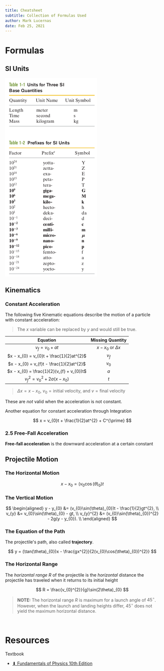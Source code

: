 ```yaml
---
title: Cheatsheet
subtitle: Collection of Formulas Used
author: Mark Lucernas
date: Feb 25, 2021
---
```



# Formulas

## SI Units

![SI Units](../../../../files/winter-2021/PHYS-195/lectures/ch-1/si_units.png)

## Kinematics

### Constant Acceleration

The following five Kinematic equations describe the motion of a particle with
constant acceleration:

> The $x$ variable can be replaced by $y$ and would still be true.

| Equation                                                   | Missing Quantity           |
| :--------------------------------------------------------: | :------------------------: |
| $v_{f} = v_{0} + at$                                       | $x - x_{0}$ or $\Delta{x}$ |
| $x - x_{0} = v_{0}t + \frac{1}{2}at^{2}$                   | $v_{f}$                    |
| $x - x_{0} = v_{f}t - \frac{1}{2}at^{2}$                   | $v_{0}$                    |
| $x - x_{0} = \frac{1}{2}(v_{f} + v_{0})t$                  | $a$                        |
| $v_{f}^{2} = v_{0}^{2} + 2a(x - x_{0})$                    | $t$                        |

> $\Delta{x} = x - x_{0}$, $v_{0} = \text{initial velocity}$, and $v = \text{final velocity}$

These are _not_ valid when the acceleration is not constant.

Another equation for constant acceleration through Integration

$$
x = v_{0}t + \frac{1}{2}at^{2} + C^{\prime}
$$

### 2.5 Free-Fall Acceleration

**Free-fall acceleration** is the downward acceleration at a certain constant


## Projectile Motion

### The Horizontal Motion

$$
x - x_{0} = (v_{0}\cos(\theta)_{0})t
$$

### The Vertical Motion

$$
\begin{aligned}
y - y_{0} &= (v_{0}\sin(\theta)_{0})t - \frac{1}{2}gt^{2}, \\
v_{y} &= v_{0}\sin(\theta)_{0} - gt, \\
v_{y}^{2} &= (v_{0}\sin(\theta)_{0})^{2} - 2g(y - y_{0}). \\
\end{aligned}
$$

### The Equation of the Path

The projectile's path, also called **trajectory**.

$$
y = (\tan(\theta)_{0})x - \frac{gx^{2}}{2(v_{0}\cos(\theta)_{0})^{2}}
$$

### The Horizontal Range

The _horizontal range_ $R$ of the projectile is the _horizontal_ distance the
projectile has traveled when it returns to its initial height

$$
R = \frac{v_{0}^{2}}{g}\sin(2\theta)_{0}
$$

> **NOTE:** The horizontal range $R$ is maximum for a launch angle of
$45^{\circ}$. However, when the launch and landing heights differ, $45^{\circ}$
does not yield the maximum horizontal distance.

<br>

# Resources

Textbook

+ [⬇ Fundamentals of Physics 10th Edition](file:../../../../files/winter-2021/PHYS-195/FundamentalsOfPhysics_10thEdition.pdf)
